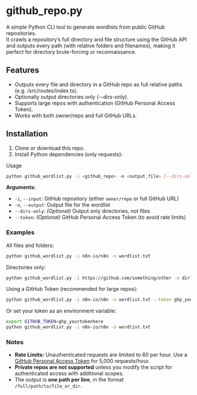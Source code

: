 # github_repo.py
A simple Python CLI tool to generate wordlists from public GitHub repositories.  
It crawls a repository’s full directory and file structure using the GitHub API and outputs every path (with relative folders and filenames), making it perfect for directory brute-forcing or reconnaissance.

## Features

- Outputs every file and directory in a GitHub repo as full relative paths (e.g. /src/routes/index.ts).
- Optionally output directories only (--dirs-only).
- Supports large repos with authentication (GitHub Personal Access Token).
- Works with both owner/repo and full GitHub URLs.

## Installation

1. Clone or download this repo.
2. Install Python dependencies (only requests):

Usage
```bash
python github_wordlist.py -i <github_repo> -o <output_file> [--dirs-only] [--token <github_token>]
```

**Arguments:**
- `-i`, `--input`: GitHub repository (either `owner/repo` or full GitHub URL)
- `-o`, `--output`: Output file for the wordlist
- `--dirs-only`: _(Optional)_ Output only directories, not files
- `--token`: _(Optional)_ GitHub Personal Access Token (to avoid rate limits)

### Examples

All files and folders:
```sh
python github_wordlist.py -i n8n-io/n8n -o wordlist.txt
```

Directories only:
```sh
python github_wordlist.py -i https://github.com/something/other -o dirlist.txt --dirs-only
```

Using a GitHub Token (recommended for large repos):
```sh
python github_wordlist.py -i n8n-io/n8n -o wordlist.txt --token ghp_yourtokenhere
```

Or set your token as an environment variable:
```sh
export GITHUB_TOKEN=ghp_yourtokenhere
python github_wordlist.py -i n8n-io/n8n -o wordlist.txt
```

### Notes
- **Rate Limits:** Unauthenticated requests are limited to 60 per hour. Use a [GitHub Personal Access Token](https://github.com/settings/tokens) for 5,000 requests/hour.
- **Private repos are not supported** unless you modify the script for authenticated access with additional scopes.
- The output is **one path per line**, in the format `/full/path/to/file_or_dir`.

